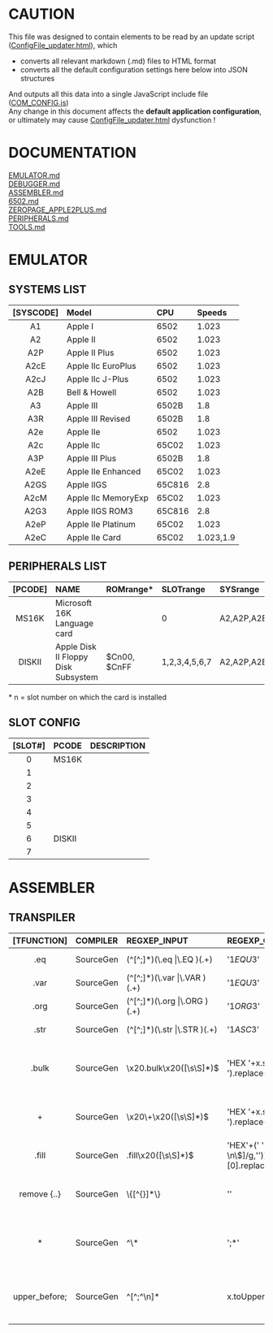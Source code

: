 # CAUTION

This file was designed to contain elements to be read by an update script ([ConfigFile_updater.html](../tools/ConfigFile_updater.html)), which  
* converts all relevant markdown (.md) files to HTML format  
* converts all the default configuration settings here below into JSON structures  

And outputs all this data into a single JavaScript include file ([COM_CONFIG.js](../res/COM_CONFIG.js))  
Any change in this document affects the **default application configuration**, or ultimately may cause [ConfigFile_updater.html](../tools/ConfigFile_updater.html) dysfunction !


# DOCUMENTATION  
[EMULATOR.md](https://github.com/RetroAppleJS/RetroAppleJS.github.io/blob/main/docs/EMULATOR.md)  
[DEBUGGER.md](https://github.com/RetroAppleJS/RetroAppleJS.github.io/blob/main/docs/DEBUGGER.md)  
[ASSEMBLER.md](https://github.com/RetroAppleJS/RetroAppleJS.github.io/blob/main/docs/ASSEMBLER.md)   
[6502.md](https://github.com/RetroAppleJS/RetroAppleJS.github.io/blob/main/docs/6502.md)  
[ZEROPAGE_APPLE2PLUS.md](https://github.com/RetroAppleJS/RetroAppleJS.github.io/blob/main/docs/ZEROPAGE_APPLE2PLUS.md)  
[PERIPHERALS.md](https://github.com/RetroAppleJS/RetroAppleJS.github.io/blob/main/docs/PERIPHERALS.md)  
[TOOLS.md](https://github.com/RetroAppleJS/RetroAppleJS.github.io/blob/main/docs/TOOLS.md) 

# EMULATOR

## SYSTEMS LIST

|[SYSCODE]| Model              | CPU        | Speeds    |
| :---:   | :----------------- | :--------- | :-------- |
| A1      | Apple I            | 6502       | 1.023     |
| A2      | Apple II           | 6502       | 1.023     |
| A2P     | Apple II Plus      | 6502       | 1.023     |
| A2cE    | Apple IIc EuroPlus | 6502       | 1.023     |
| A2cJ    | Apple IIc J-Plus   | 6502       | 1.023     |
| A2B     | Bell & Howell      | 6502       | 1.023     |
| A3      | Apple III          | 6502B      | 1.8       |
| A3R     | Apple III Revised  | 6502B      | 1.8       |
| A2e     | Apple IIe          | 6502       | 1.023     |
| A2c     | Apple IIc          | 65C02      | 1.023     |
| A3P     | Apple III Plus     | 6502B      | 1.8       |
| A2eE    | Apple IIe Enhanced | 65C02      | 1.023     |
| A2GS    | Apple IIGS         | 65C816     | 2.8       |
| A2cM    | Apple IIc MemoryExp| 65C02      | 1.023     |
| A2G3    | Apple IIGS ROM3    | 65C816     | 2.8       |
| A2eP    | Apple IIe Platinum | 65C02      | 1.023     |
| A2eC    | Apple IIe Card     | 65C02      | 1.023,1.9 |


## PERIPHERALS LIST

|[PCODE]| NAME                                   | ROMrange\*      | SLOTrange    | SYSrange    | Manuals       |
| :-----: | :----------------------------------- | :-------------- | :------------|:----------- |:------------- |
| MS16K   | Microsoft 16K Language card          |                 | 0            | A2,A2P,A2E  |               | 
| DISKII  | Apple Disk II Floppy Disk Subsystem  |     $Cn00, $CnFF| 1,2,3,4,5,6,7| A2,A2P,A2E  | [user_manual](https://mirrors.apple2.org.za/Apple%20II%20Documentation%20Project/Peripherals/Disk%20Drives/Apple%20Disk%20II/Manuals/Apple%20Disk%20II%20Floppy%20Disk%20Subsystem%20-%20Installation%20and%20Operating%20Manual.pdf),[technical_manual](https://www.bigmessowires.com/2021/11/12/the-amazing-disk-ii-controller-card/) |


\* n = slot number on which the card is installed

## SLOT CONFIG

|[SLOT#] | PCODE      | DESCRIPTION       |
| :----: | :--------- | :---------------- |
|   0    | MS16K      |                   | 
|   1    |            |                   |
|   2    |            |                   |
|   3    |            |                   |
|   4    |            |                   |
|   5    |            |                   |
|   6    | DISKII     |                   |
|   7    |            |                   |

# ASSEMBLER

## TRANSPILER

|[TFUNCTION]    | COMPILER  | REGXEP_INPUT                          | REGEXP_OUTPUT    | DESCRIPTION                                      |
| :-----------: | :-------- | :------------------------------------ | :--------------- | :----------------------------------------------- |
|    .eq        | SourceGen | (^[^;]*)(\\.eq \\|\\.EQ )(.+)         | '$1EQU$3'        | Replace .eq   by EQU until ;                     |
|    .var       | SourceGen | (^[^;]*)(\\.var \\|\\.VAR )(.+)       | '$1EQU$3'        | Replace .var  by EQU until ;                     |
|    .org       | SourceGen | (^[^;]*)(\\.org \\|\\.ORG )(.+)       | '$1ORG$3'        | Replace .org  by ORG until ;                     |
|    .str       | SourceGen | (^[^;]*)(\\.str \\|\\.STR )(.+)       | '$1ASC$3'        | Replace .str  by ASC until ;                     |
|    .bulk      | SourceGen | \\x20.bulk\\x20([\\s\\S]*)$           | 'HEX '+x.split('.bulk')[1].replace(/[,$]/g,' ').replace(/\\s\\s+/g,' ').toUpperCase() | Replace .bulk by HEX, remove strings and commas|
|     +         | SourceGen | \\x20\\+\\x20([\\s\\S]*)$             | 'HEX '+x.split(' + ')[1].replace(/[,$]/g,' ').replace(/\\s\\s+/g,' ').toUpperCase() | Replace + by HEX, remove strings and commas|
|    .fill      | SourceGen | .fill\\x20([\\s\\S]*)$ | 'HEX'+(' '+x.split(',')[1].replace(/[ \\n\\$]/g,'')).toUpperCase().repeat(x.split(',')[0].replace(/[^0-9]/g,''))+' '| Substitute .fill by HEX array |
| remove {..}   | SourceGen | \\{[^{}]*\\}                          | ''               | Remove everything between accolades              |
|    *          | SourceGen | ^\\*                                  | ';*'             | Add semicolumn before any line starting with asterisk|       
| upper_before; | SourceGen | ^[^;^\n]*                             | x.toUpperCase()  | Uppercase everything until bumping into a semicolumn|


